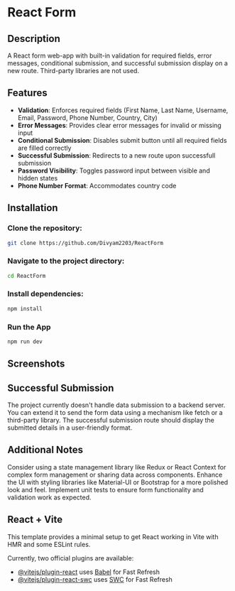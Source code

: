 # React Form

## Description

A React form web-app with built-in validation for required fields, error messages, conditional submission, and successful submission display on a new route. Third-party libraries are not used.

## Features

- **Validation**: Enforces required fields (First Name, Last Name, Username, Email, Password, Phone Number, Country, City)
- **Error Messages**: Provides clear error messages for invalid or missing input
- **Conditional Submission**: Disables submit button until all required fields are filled correctly
- **Successful Submission**: Redirects to a new route upon successfull submission
- **Password Visibility**: Toggles password input between visible and hidden states
- **Phone Number Format**: Accommodates country code 

## Installation

### Clone the repository:
```Bash
git clone https://github.com/Divyam2203/ReactForm
```

### Navigate to the project directory:
```Bash
cd ReactForm
```

### Install dependencies:
```Bash
npm install
```
### Run the App
```Bash
npm run dev
```
## Screenshots



## Successful Submission

The project currently doesn't handle data submission to a backend server. You can extend it to send the form data using a mechanism like fetch or a third-party library. The successful submission route should display the submitted details in a user-friendly format.

## Additional Notes

Consider using a state management library like Redux or React Context for complex form management or sharing data across components.
Enhance the UI with styling libraries like Material-UI or Bootstrap for a more polished look and feel.
Implement unit tests to ensure form functionality and validation work as expected.




## React + Vite

This template provides a minimal setup to get React working in Vite with HMR and some ESLint rules.

Currently, two official plugins are available:

- [@vitejs/plugin-react](https://github.com/vitejs/vite-plugin-react/blob/main/packages/plugin-react/README.md) uses [Babel](https://babeljs.io/) for Fast Refresh
- [@vitejs/plugin-react-swc](https://github.com/vitejs/vite-plugin-react-swc) uses [SWC](https://swc.rs/) for Fast Refresh

